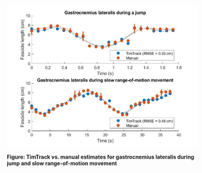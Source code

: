 ![picture](TimTrack_vs_manual_gastrocnemius.jpg)

**Figure: TimTrack vs. manual estimates for gastrocnemius lateralis during jump and slow range-of-motion movement**